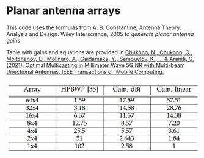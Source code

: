 Planar antenna arrays
==================

This code uses the formulas from A. B. Constantine, Antenna Theory: Analysis and Design. Wiley Interscience, 2005 *to generate planar antenna gains*.

Table with gains and equations are provided in [Chukhno, N., Chukhno, O., Moltchanov, D., Molinaro, A., Gaidamaka, Y., Samouylov, K., ... & Araniti, G. (2021). Optimal Multicasting in Millimeter Wave 5G NR with Multi-beam Directional Antennas. IEEE Transactions on Mobile Computing.](https://trepo.tuni.fi/bitstream/handle/10024/136731/Optimal_Multicasting_in_Millimeter_Wave_5G_NR_Systems_with_Multi_beam_Directional_Antennas.pdf?sequence=1)

![Table](table.png)



